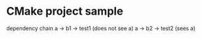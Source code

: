 # CMake project sample

dependency chain
a -> b1 -> test1 (does not see a)
a -> b2 -> test2 (sees a)
